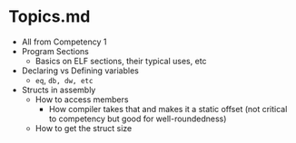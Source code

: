 # Topics.md

- All from Competency 1
- Program Sections
    - Basics on ELF sections, their typical uses, etc
- Declaring vs Defining variables
    - `eq`, `db, dw, etc`
- Structs in assembly
    - How to access members
        - How compiler takes that and makes it a static offset (not critical to competency but good for well-roundedness)
    - How to get the struct size